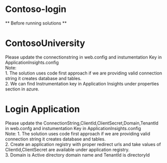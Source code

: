 # Contoso-login

** Before running solutions **
# ContosoUniversity
 Please update the connectionstring in web.config and instumentation Key in ApplicationInsights.config
 <br />
Note: <br />
      1. The solution uses code first approach if we are providing valid connection string it creates database and tables. <br />
      2. We can find Instrumentation key in Application Insights under properties section in azure. <br />
# Login Application
 Please update the ConnectionString,ClientId,ClientSecret,Domain,TenantId in web.confg and instumentation Key in ApplicationInsights.config 
 <br />
 Note: 
       1. The solution uses code first approach if we are providing valid connection string it creates database and tables. <br />
       2. Create an application registry with proper redirect urls and take values of ClientId,ClientSecret are available under application           registry. <br />
       3. Domain is Active directory domain name and TenantId is directoryId
